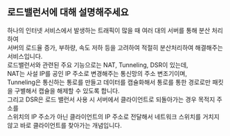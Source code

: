 ## 로드밸런서에 대해 설명해주세요

하나의 인터넷 서비스에서 발생하는 트래픽이 많을 때 여러 대의 서버를 통해 분산 처리하여  
서버의 로드율 증가, 부하량, 속도 저하 등을 고려하여 적절히 분산처리하여 해결해주는 서비스입니다.  
로드밸런서와 관련된 주요 기능으로는 NAT, Tunneling, DSR이 있는데,  
NAT는 사설 IP를 공인 IP 주소로 변경해주는 통신망의 주소 변조기이며,  
Tunneling은 통신하는 통로를 만들고 데이터를 캡슐화해서 통로를 통한 경로로만 패킷을 구별해서 캡슐을 해제할 수 있도록 합니다.  
그리고 DSR은 로드 밸런서 사용 시 서버에서 클라이언트로 되돌아가는 경우 목적지 주소를  
스위치의 IP 주소가 아닌 클라이언트의 IP 주소로 전달해서 네트워크 스위치를 거치지 않고 바로 클라이언트를 찾아가는 개념입니다.
